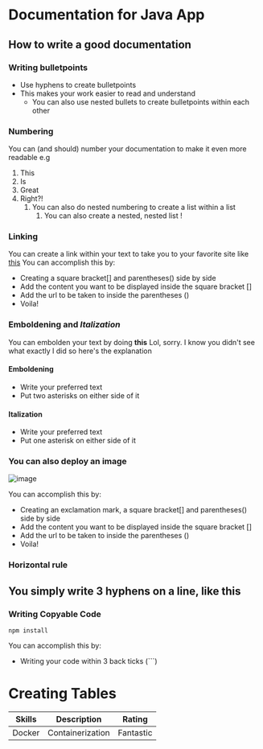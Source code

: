 # Documentation for Java App
## How to write a good documentation
### Writing bulletpoints
 
- Use hyphens to create bulletpoints
- This makes your work easier to read and understand
  - You can also use nested bullets to create bulletpoints within each other

### Numbering
You can (and should) number your documentation to make it even more readable e.g
1. This
2. Is
3. Great
4. Right?!
   1. You can also do nested numbering to create a list within a list
      1. You can also create a nested, nested list !

### Linking
You can create a link within your text to take you to your favorite site like [this](google.com)
You can accomplish this by:
- Creating a square bracket[] and parentheses() side by side
- Add the content you want to be displayed inside the square bracket []
- Add the url to be taken to inside the parentheses ()
- Voila!

### Emboldening and *Italization*
You can embolden your text by doing **this**
Lol, sorry. I know you didn't see what exactly I did so here's the explanation
#### Emboldening
- Write your preferred text
- Put two asterisks on either side of it
#### Italization
- Write your preferred text
- Put one asterisk on either side of it

### You can also deploy an image 
![image](https://miro.medium.com/v2/resize:fit:720/format:webp/1*xUp9Rb0fw4LIbFon7FGcNw.png)

You can accomplish this by:
- Creating an exclamation mark, a square bracket[] and parentheses() side by side
- Add the content you want to be displayed inside the square bracket []
- Add the url to be taken to inside the parentheses ()
- Voila! 
### Horizontal rule
You simply write 3 hyphens on a line, like this
---

### Writing Copyable Code
```
npm install
```
You can accomplish this by:
- Writing your code within 3 back ticks (```)

# Creating Tables
| Skills | Description | Rating |
|---|---|---|
| Docker | Containerization | Fantastic |
